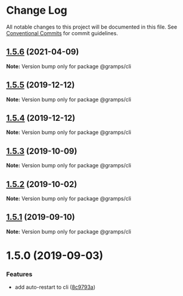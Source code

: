 # Change Log

All notable changes to this project will be documented in this file.
See [Conventional Commits](https://conventionalcommits.org) for commit guidelines.

## [1.5.6](https://github.com/gramps-graphql/gramps-cli/compare/@gramps/cli@1.5.5...@gramps/cli@1.5.6) (2021-04-09)

**Note:** Version bump only for package @gramps/cli





## [1.5.5](https://github.com/gramps-graphql/gramps-cli/compare/@gramps/cli@1.5.4...@gramps/cli@1.5.5) (2019-12-12)

**Note:** Version bump only for package @gramps/cli





## [1.5.4](https://github.com/gramps-graphql/gramps-cli/compare/@gramps/cli@1.5.3...@gramps/cli@1.5.4) (2019-12-12)

**Note:** Version bump only for package @gramps/cli





## [1.5.3](https://github.com/gramps-graphql/gramps-cli/compare/@gramps/cli@1.5.2...@gramps/cli@1.5.3) (2019-10-09)

**Note:** Version bump only for package @gramps/cli





## [1.5.2](https://github.com/gramps-graphql/gramps-cli/compare/@gramps/cli@1.5.1...@gramps/cli@1.5.2) (2019-10-02)

**Note:** Version bump only for package @gramps/cli





## [1.5.1](https://github.com/gramps-graphql/gramps-cli/compare/@gramps/cli@1.5.0...@gramps/cli@1.5.1) (2019-09-10)

**Note:** Version bump only for package @gramps/cli





# 1.5.0 (2019-09-03)


### Features

* add auto-restart to cli ([8c9793a](https://github.com/gramps-graphql/gramps-cli/commit/8c9793a))

